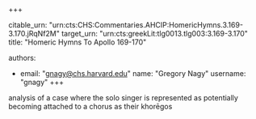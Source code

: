 +++


citable_urn: "urn:cts:CHS:Commentaries.AHCIP:HomericHymns.3.169-3.170.jRqNf2M"
target_urn: "urn:cts:greekLit:tlg0013.tlg003:3.169-3.170"
title: "Homeric Hymns To Apollo 169-170"

authors:
- email: "gnagy@chs.harvard.edu"
  name: "Gregory Nagy"
  username: "gnagy"
+++

<p>analysis of a case where the solo singer is represented as potentially becoming attached to a chorus as their khorēgos</p>